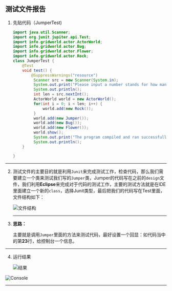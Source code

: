 ## 测试文件报告

1. 先贴代码（JumperTest)

    ```java
    import java.util.Scanner;
    import org.junit.jupiter.api.Test;
    import info.gridworld.actor.ActorWorld;
    import info.gridworld.actor.Bug;
    import info.gridworld.actor.Flower;
    import info.gridworld.actor.Rock;
    class JumperTest {
        @Test
        void test() {
            @SuppressWarnings("resource")
             Scanner src = new Scanner(System.in);
             System.out.print("Please input a number stands for how many Rocks you want:");
             System.out.println();
             int len = src.nextInt();
             ActorWorld world = new ActorWorld();
             for(int i = 0; i < len; i++) {
                 world.add(new Rock());
             }
             world.add(new Jumper());
             world.add(new Bug());
             world.add(new Flower());
             world.show();
             System.out.print("The program compiled and ran successfully!!");
             System.out.println();
        }

    }
    ```
***
2. 测试文件的主要目的就是利用```Junit```来完成测试工作，检查代码，那么我们需要建立一个类来测试我们写的```Jumper```类，Jumper的代码写在之前的```design```文件，我们利用**Eclipse**来完成对于代码的测试工作，主要的测试方法就是在IDE里面建立一个新的```class```，选择Junit类型，最后把我们的代码写在Test里面，文件结构如下：

   ![文件结构](https://s1.ax1x.com/2020/10/20/B9C7hq.png)

   ***

3. **思路：**

   主要就是调用```Jumper```里面的方法来测试代码，最好设置一个回显：如代码当中的第**23**行，给控制台一个信息。
***
4. 运行结果

   ![结果](https://s1.ax1x.com/2020/10/20/B9PorD.png)

![Console](https://s1.ax1x.com/2020/10/20/B9PrKU.png)

***



